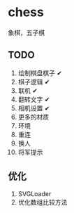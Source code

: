 # chess
象棋，五子棋

## TODO
1. 绘制棋盘棋子 &#10004;
2. 棋子逻辑 &#10004;
3. 联机 &#10004;
4. 翻转文字 &#10004;
5. 相机设置 &#10004;
6. 更多的材质
7. 环境
8. 重连
9. 换人
10. 将军提示
## 优化
1. SVGLoader
2. 优化数组比较方法